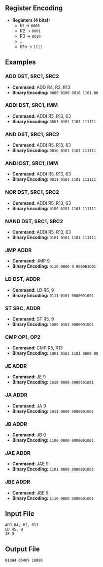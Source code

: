 ## Register Encoding
- **Registers (4 bits):**
  - R1 -> `0000`
  - R2 -> `0001`
  - R3 -> `0010`
  - ...
  - R15 -> `1111`

## Examples
### ADD DST, SRC1, SRC2
- **Command:** ADD R4, R2, R13
- **Binary Encoding:** `0000 0100 0010 1101 00`

### ADDI DST, SRC1, IMM
- **Command:** ADDI R5, R13, 63
- **Binary Encoding:** `0001 0101 1101 111111`

### AND DST, SRC1, SRC2
- **Command:** ADDI R5, R13, 63
- **Binary Encoding:** `0010 0101 1101 111111`

### ANDI DST, SRC1, IMM
- **Command:** ADDI R5, R13, 63
- **Binary Encoding:** `0011 0101 1101 111111`

### NOR DST, SRC1, SRC2
- **Command:** ADDI R5, R13, 63
- **Binary Encoding:** `0100 0101 1101 111111`

### NAND DST, SRC1, SRC2
- **Command:** ADDI R5, R13, 63
- **Binary Encoding:** `0101 0101 1101 111111`

### JMP ADDR
- **Command:** JMP 9
- **Binary Encoding:** `0110 0000 0 000001001`

### LD DST, ADDR
- **Command:** LD R5, 9
- **Binary Encoding:** `0111 0101 0000001001`

### ST SRC, ADDR
- **Command:** ST R5, 9
- **Binary Encoding:** `1000 0101 0000001001`

### CMP OP1, OP2
- **Command:** CMP R5, R13
- **Binary Encoding:** `1001 0101 1101 0000 00`

### JE ADDR
- **Command:** JE 9
- **Binary Encoding:** `1010 0000 0000001001`

### JA ADDR
- **Command:** JA 9
- **Binary Encoding:** `1011 0000 0000001001`

### JB ADDR
- **Command:** JB 9
- **Binary Encoding:** `1100 0000 0000001001`

### JAE ADDR
- **Command:** JAE 9
- **Binary Encoding:** `1101 0000 0000001001`

### JBE ADDR
- **Command:** JBE 9
- **Binary Encoding:** `1110 0000 0000001001`

## Input File
```plaintext
ADD R4, R2, R13
LD R5, 9
JE 9
```

## Output File
```plaintext
010B4 0D409 18090
```
